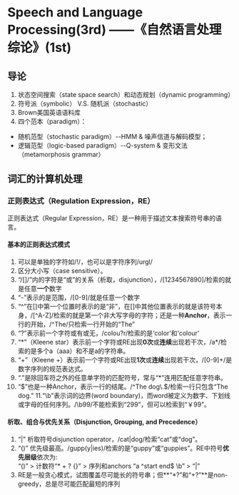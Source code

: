 # Speech and Language Processing(3rd) ——《自然语言处理综论》(1st)
## 导论
1. 状态空间搜索（state space search）和动态规划（dynamic programming）
2. 符号派（symbolic） V.S. 随机派（stochastic）
3. Brown美国英语语料库
4. 四个范本（paradigm）： 
  - 随机范型（stochastic paradigm）--HMM & 噪声信道与解码模型；
  - 逻辑范型（logic-based paradigm）--Q-system & 变形文法（metamorphosis grammar）
## 词汇的计算机处理
### 正则表达式（Regulation Expression，RE）
正则表达式（Regular Expression，RE）是一种用于描述文本搜索符号串的语言。
#### 基本的正则表达式模式
1. 可以是单独的字符如/!/，也可以是字符序列/urgl/
2. 区分大小写（case sensitive）。
3. “/[]/”内的字符是“或”的关系（析取，disjunction），/[1234567890]/检索的就是任意**一个**数字
4. “-”表示的是范围，/[0-9]/就是任意一个数字
5. “^”在[]中第一个位置时表示的是“非”，在[]中其他位置表示的就是该符号本身，/[^A-Z]/检索的就是第一个非大写字母的字符；还是一种**Anchor**，表示一行的开始，/^The/只检索一行开始的“The”
6. “?”表示前一个字符或有或无，/colou?r/检索的是‘color’和‘colour’
7. “\*”（Kleene star）表示前一个字符或RE出现**0次**或**连续**出现若干次，/a\*/检索的是多个a（aaa）和不是a的字符串。
8. “+”（Kleene +）表示前一个字符或RE出现**1次**或**连续**出现若干次，/[0-9]+/是数字序列的规范表达式。
9. “.”是除回车符之外的任意单字符的匹配符号，常与“\*”连用匹配任意字符串。
10. “$”也是一种Anchor，表示一行的结尾。/^The dog\.$/检索一行只包含“The dog.”
11.“\b”表示词的边界(word boundary)，而word被定义为数字、下划线或字母的任何序列。/\b99/不能检索到“299”，但可以检索到“￥99”。
#### 析取、组合与优先关系（Disjunction, Grouping, and Precedence）
1. “|” 析取符号disjunction operator，/cat|dog/检索“cat”或“dog”。
2. “()” 优先级最高。/gupp(y|ies)/检索的是“guppy”或“guppies”。RE中符号**优先层级**依次为:\
    “()” > 计数符“* + ? {}” > 序列和anchors “a ^start end$ \b” > “|”
3. RE是一般贪心模式，试图覆盖尽可能长的符号串；但**“\*?”和“+?”**是non-greedy，总是尽可能匹配最短的序列
